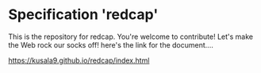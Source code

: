 
# Specification 'redcap'

This is the repository for redcap. You're welcome to contribute! Let's make the Web rock our socks
off! here's the link for the document.... 

https://kusala9.github.io/redcap/index.html
